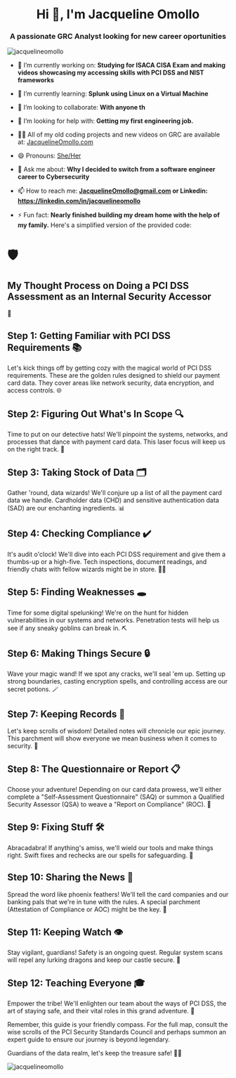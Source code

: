 <h1 align="center">Hi 👋, I'm Jacqueline Omollo</h1>
<h3 align="center">A passionate GRC Analyst looking for new career oportunities</h3>

<p align="left"> <img src="https://komarev.com/ghpvc/?username=jacquelineomollo" alt="jacquelineomollo" /> </p>

- 🔭 I’m currently working on: **Studying for ISACA CISA Exam and making videos showcasing my accessing skills with PCI DSS and NIST frameworks**

- 🌱 I’m currently learning: **Splunk using Linux on a Virtual Machine**

- 👯 I’m looking to collaborate: **With anyone th**

- 🤝 I’m looking for help with: **Getting my first engineering job.**

- 👨‍💻 All of my old coding projects and new videos on GRC are available at: [JacquelineOmollo.com](JacquelineOmollo.com)

- 😄 Pronouns: [She/Her](She/Her)

- 💬 Ask me about: **Why I decided to switch from a software engineer career to Cybersecurity**

- 📫 How to reach me: **JacquelineOmollo@gmail.com or Linkedin: https://linkedin.com/in/jacquelineomollo**

- ⚡ Fun fact: **Nearly finished building my dream home with the help of my family.**
Here's a simplified version of the provided code:



# 🛡️<H2>My Thought Process on Doing a PCI DSS Assessment as an Internal Security Accessor</H2> 🚀

## Step 1: Getting Familiar with PCI DSS Requirements 📚

Let's kick things off by getting cozy with the magical world of PCI DSS requirements. These are the golden rules designed to shield our payment card data. They cover areas like network security, data encryption, and access controls. 🌐

## Step 2: Figuring Out What's In Scope 🔍

Time to put on our detective hats! We'll pinpoint the systems, networks, and processes that dance with payment card data. This laser focus will keep us on the right track. 🔦

## Step 3: Taking Stock of Data 🗂️

Gather 'round, data wizards! We'll conjure up a list of all the payment card data we handle. Cardholder data (CHD) and sensitive authentication data (SAD) are our enchanting ingredients. 📊

## Step 4: Checking Compliance ✔️

It's audit o'clock! We'll dive into each PCI DSS requirement and give them a thumbs-up or a high-five. Tech inspections, document readings, and friendly chats with fellow wizards might be in store. 🕵️‍♂️

## Step 5: Finding Weaknesses 🕳️

Time for some digital spelunking! We're on the hunt for hidden vulnerabilities in our systems and networks. Penetration tests will help us see if any sneaky goblins can break in. ⛏️

## Step 6: Making Things Secure 🔒

Wave your magic wand! If we spot any cracks, we'll seal 'em up. Setting up strong boundaries, casting encryption spells, and controlling access are our secret potions. 🪄

## Step 7: Keeping Records 📝

Let's keep scrolls of wisdom! Detailed notes will chronicle our epic journey. This parchment will show everyone we mean business when it comes to security. 📜

## Step 8: The Questionnaire or Report 📋

Choose your adventure! Depending on our card data prowess, we'll either complete a "Self-Assessment Questionnaire" (SAQ) or summon a Qualified Security Assessor (QSA) to weave a "Report on Compliance" (ROC). 📜

## Step 9: Fixing Stuff 🛠️

Abracadabra! If anything's amiss, we'll wield our tools and make things right. Swift fixes and rechecks are our spells for safeguarding. 🧙

## Step 10: Sharing the News 📣

Spread the word like phoenix feathers! We'll tell the card companies and our banking pals that we're in tune with the rules. A special parchment (Attestation of Compliance or AOC) might be the key. 💌

## Step 11: Keeping Watch 👁️

Stay vigilant, guardians! Safety is an ongoing quest. Regular system scans will repel any lurking dragons and keep our castle secure. 🏰

## Step 12: Teaching Everyone 🎓

Empower the tribe! We'll enlighten our team about the ways of PCI DSS, the art of staying safe, and their vital roles in this grand adventure. 🌠

Remember, this guide is your friendly compass. For the full map, consult the wise scrolls of the PCI Security Standards Council and perhaps summon an expert guide to ensure our journey is beyond legendary.

Guardians of the data realm, let's keep the treasure safe! 💎🔐


<p><img align="left" src="https://github-readme-stats.vercel.app/api/top-langs/?username=jacquelineomollo&layout=compact" alt="jacquelineomollo" /></p>



